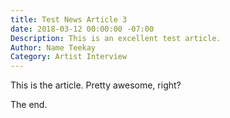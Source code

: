 ```yaml
---
title: Test News Article 3
date: 2018-03-12 00:00:00 -07:00
Description: This is an excellent test article.
Author: Name Teekay
Category: Artist Interview
---
```


This is the article. Pretty awesome, right?

The end.
